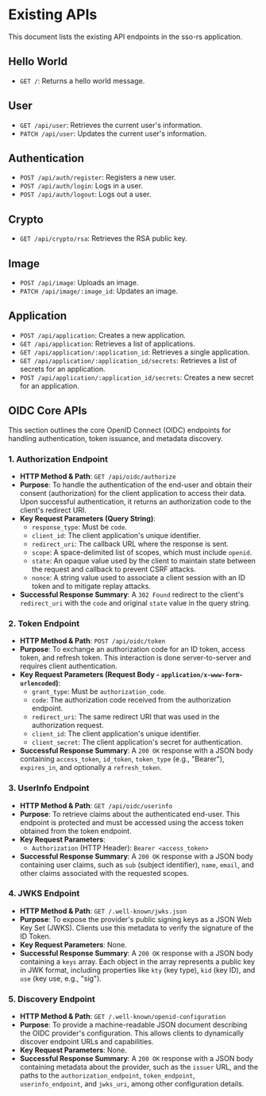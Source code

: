 # Existing APIs

This document lists the existing API endpoints in the sso-rs application.

## Hello World
- `GET /`: Returns a hello world message.

## User
- `GET /api/user`: Retrieves the current user's information.
- `PATCH /api/user`: Updates the current user's information.

## Authentication
- `POST /api/auth/register`: Registers a new user.
- `POST /api/auth/login`: Logs in a user.
- `POST /api/auth/logout`: Logs out a user.

## Crypto
- `GET /api/crypto/rsa`: Retrieves the RSA public key.

## Image
- `POST /api/image`: Uploads an image.
- `PATCH /api/image/:image_id`: Updates an image.

## Application
- `POST /api/application`: Creates a new application.
- `GET /api/application`: Retrieves a list of applications.
- `GET /api/application/:application_id`: Retrieves a single application.
- `GET /api/application/:application_id/secrets`: Retrieves a list of secrets for an application.
- `POST /api/application/:application_id/secrets`: Creates a new secret for an application.

## OIDC Core APIs

This section outlines the core OpenID Connect (OIDC) endpoints for handling authentication, token issuance, and metadata discovery.

### 1. Authorization Endpoint

-   **HTTP Method & Path**: `GET /api/oidc/authorize`
-   **Purpose**: To handle the authentication of the end-user and obtain their consent (authorization) for the client application to access their data. Upon successful authentication, it returns an authorization code to the client's redirect URI.
-   **Key Request Parameters (Query String)**:
    -   `response_type`: Must be `code`.
    -   `client_id`: The client application's unique identifier.
    -   `redirect_uri`: The callback URL where the response is sent.
    -   `scope`: A space-delimited list of scopes, which must include `openid`.
    -   `state`: An opaque value used by the client to maintain state between the request and callback to prevent CSRF attacks.
    -   `nonce`: A string value used to associate a client session with an ID token and to mitigate replay attacks.
-   **Successful Response Summary**: A `302 Found` redirect to the client's `redirect_uri` with the `code` and original `state` value in the query string.

### 2. Token Endpoint

-   **HTTP Method & Path**: `POST /api/oidc/token`
-   **Purpose**: To exchange an authorization code for an ID token, access token, and refresh token. This interaction is done server-to-server and requires client authentication.
-   **Key Request Parameters (Request Body - `application/x-www-form-urlencoded`)**:
    -   `grant_type`: Must be `authorization_code`.
    -   `code`: The authorization code received from the authorization endpoint.
    -   `redirect_uri`: The same redirect URI that was used in the authorization request.
    -   `client_id`: The client application's unique identifier.
    -   `client_secret`: The client application's secret for authentication.
-   **Successful Response Summary**: A `200 OK` response with a JSON body containing `access_token`, `id_token`, `token_type` (e.g., "Bearer"), `expires_in`, and optionally a `refresh_token`.

### 3. UserInfo Endpoint

-   **HTTP Method & Path**: `GET /api/oidc/userinfo`
-   **Purpose**: To retrieve claims about the authenticated end-user. This endpoint is protected and must be accessed using the access token obtained from the token endpoint.
-   **Key Request Parameters**:
    -   `Authorization` (HTTP Header): `Bearer <access_token>`
-   **Successful Response Summary**: A `200 OK` response with a JSON body containing user claims, such as `sub` (subject identifier), `name`, `email`, and other claims associated with the requested scopes.

### 4. JWKS Endpoint

-   **HTTP Method & Path**: `GET /.well-known/jwks.json`
-   **Purpose**: To expose the provider's public signing keys as a JSON Web Key Set (JWKS). Clients use this metadata to verify the signature of the ID Token.
-   **Key Request Parameters**: None.
-   **Successful Response Summary**: A `200 OK` response with a JSON body containing a `keys` array. Each object in the array represents a public key in JWK format, including properties like `kty` (key type), `kid` (key ID), and `use` (key use, e.g., "sig").

### 5. Discovery Endpoint

-   **HTTP Method & Path**: `GET /.well-known/openid-configuration`
-   **Purpose**: To provide a machine-readable JSON document describing the OIDC provider's configuration. This allows clients to dynamically discover endpoint URLs and capabilities.
-   **Key Request Parameters**: None.
-   **Successful Response Summary**: A `200 OK` response with a JSON body containing metadata about the provider, such as the `issuer` URL, and the paths to the `authorization_endpoint`, `token_endpoint`, `userinfo_endpoint`, and `jwks_uri`, among other configuration details.

